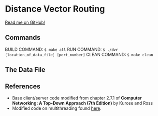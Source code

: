 # Distance Vector Routing

[Read me on GitHub!](https://github.com/SeanCooke/distance-vector-routing)

## Commands
BUILD COMMAND: `$ make all` RUN COMMAND: `$ ./dvr [location_of_data_file] [port_number]` CLEAN COMMAND: `$ make clean`

## The Data File

## References
* Base client/server code modified from chapter 2.7.1 of __Computer Networking: A Top-Down Approach (7th Edition)__ by Kurose and Ross
* Modified code on multithreading found [here](http://www.tutorialspoint.com/python/python_multithreading.htm).
